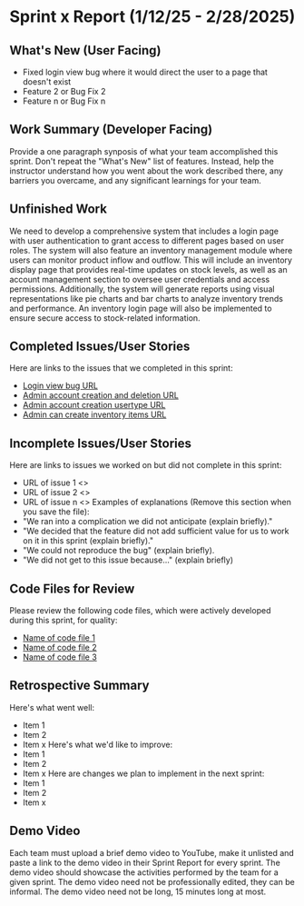 # Sprint x Report (1/12/25 - 2/28/2025)
## What's New (User Facing)
* Fixed login view bug where it would direct the user to a page that doesn't exist
* Feature 2 or Bug Fix 2
* Feature n or Bug Fix n
## Work Summary (Developer Facing)
Provide a one paragraph synposis of what your team accomplished this sprint. Don't
repeat the "What's New" list of features. Instead, help the instructor understand
how you went about the work described there, any barriers you overcame, and any
significant learnings for your team.
## Unfinished Work
We need to develop a comprehensive system that includes a login page with user authentication to grant access to different pages based on user roles. The system will also feature an inventory management module where users can monitor product inflow and outflow. This will include an inventory display page that provides real-time updates on stock levels, as well as an account management section to oversee user credentials and access permissions. Additionally, the system will generate reports using visual representations like pie charts and bar charts to analyze inventory trends and performance. An inventory login page will also be implemented to ensure secure access to stock-related information.
## Completed Issues/User Stories
Here are links to the issues that we completed in this sprint:
* [Login view bug URL](https://github.com/tbergdahl/InventoryManagement/issues/1)
* [Admin account creation and deletion URL](https://github.com/tbergdahl/InventoryManagement/issues/3)
* [Admin account creation usertype URL](https://github.com/tbergdahl/InventoryManagement/issues/5)
* [Admin can create inventory items URL](https://github.com/tbergdahl/InventoryManagement/issues/7)

## Incomplete Issues/User Stories
Here are links to issues we worked on but did not complete in this sprint:
* URL of issue 1 <<One sentence explanation of why issue was not completed>>
* URL of issue 2 <<One sentence explanation of why issue was not completed>>
* URL of issue n <<One sentence explanation of why issue was not completed>>
Examples of explanations (Remove this section when you save the file):
* "We ran into a complication we did not anticipate (explain briefly)."
* "We decided that the feature did not add sufficient value for us to work on it
in this sprint (explain briefly)."
* "We could not reproduce the bug" (explain briefly).
* "We did not get to this issue because..." (explain briefly)
## Code Files for Review
Please review the following code files, which were actively developed during this
sprint, for quality:
* [Name of code file 1](https://github.com/your_repo/file_extension)
* [Name of code file 2](https://github.com/your_repo/file_extension)
* [Name of code file 3](https://github.com/your_repo/file_extension)
## Retrospective Summary
Here's what went well:
* Item 1
* Item 2
* Item x
Here's what we'd like to improve:
* Item 1
* Item 2
* Item x
Here are changes we plan to implement in the next sprint:
* Item 1
* Item 2
* Item x
## Demo Video
Each team must upload a brief demo video to YouTube, make it unlisted and paste a link to the demo video in their Sprint Report for every sprint. 
The demo video should showcase the activities performed by the team for a given sprint. 
The demo video need not be professionally edited, they can be informal. 
The demo video need not be long, 15 minutes long at most.


